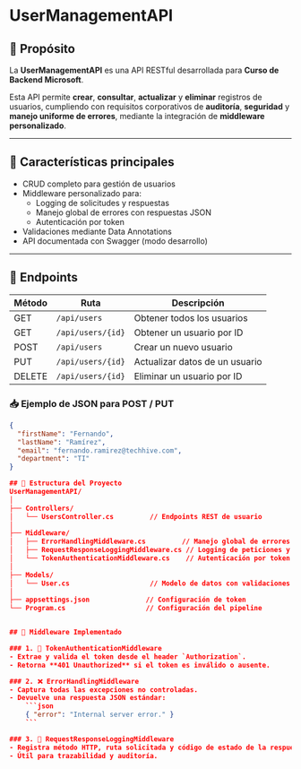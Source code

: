 # UserManagementAPI

## 📌 Propósito

La **UserManagementAPI** es una API RESTful desarrollada para **Curso de Backend Microsoft**.

Esta API permite **crear**, **consultar**, **actualizar** y **eliminar** registros de usuarios, cumpliendo con requisitos corporativos de **auditoría**, **seguridad** y **manejo uniforme de errores**, mediante la integración de **middleware personalizado**.

---

## 🚀 Características principales

- CRUD completo para gestión de usuarios
- Middleware personalizado para:
  - Logging de solicitudes y respuestas
  - Manejo global de errores con respuestas JSON
  - Autenticación por token
- Validaciones mediante Data Annotations
- API documentada con Swagger (modo desarrollo)

---

## 🔗 Endpoints

| Método | Ruta                 | Descripción                          |
|--------|----------------------|--------------------------------------|
| GET    | `/api/users`         | Obtener todos los usuarios           |
| GET    | `/api/users/{id}`    | Obtener un usuario por ID            |
| POST   | `/api/users`         | Crear un nuevo usuario               |
| PUT    | `/api/users/{id}`    | Actualizar datos de un usuario       |
| DELETE | `/api/users/{id}`    | Eliminar un usuario por ID           |

### 📥 Ejemplo de JSON para POST / PUT

```json
{
  "firstName": "Fernando",
  "lastName": "Ramírez",
  "email": "fernando.ramirez@techhive.com",
  "department": "TI"
}

## 📁 Estructura del Proyecto
UserManagementAPI/
│
├── Controllers/
│   └── UsersController.cs         // Endpoints REST de usuario
│
├── Middleware/
│   ├── ErrorHandlingMiddleware.cs         // Manejo global de errores
│   ├── RequestResponseLoggingMiddleware.cs // Logging de peticiones y respuestas
│   └── TokenAuthenticationMiddleware.cs    // Autenticación por token
│
├── Models/
│   └── User.cs                    // Modelo de datos con validaciones
│
├── appsettings.json              // Configuración de token
└── Program.cs                    // Configuración del pipeline


## 🧱 Middleware Implementado

### 1. 🔐 TokenAuthenticationMiddleware
- Extrae y valida el token desde el header `Authorization`.
- Retorna **401 Unauthorized** si el token es inválido o ausente.

### 2. ❌ ErrorHandlingMiddleware
- Captura todas las excepciones no controladas.
- Devuelve una respuesta JSON estándar:
    ```json
    { "error": "Internal server error." }
    ```

### 3. 📝 RequestResponseLoggingMiddleware
- Registra método HTTP, ruta solicitada y código de estado de la respuesta.
- Útil para trazabilidad y auditoría.

